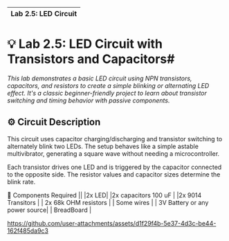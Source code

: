 |                              Lab 2.5: LED Circuit                           |
| :------------------------------------------------------------------------: |

# 💡 Lab 2.5: LED Circuit with Transistors and Capacitors#
*This lab demonstrates a basic LED circuit using NPN transistors, capacitors, and resistors to create a simple blinking or alternating LED effect. It's a classic beginner-friendly project to learn about transistor switching and timing behavior with passive components.*
## ⚙️ Circuit Description
This circuit uses capacitor charging/discharging and transistor switching to alternately blink two LEDs. The setup behaves like a simple astable multivibrator, generating a square wave without needing a microcontroller.

Each transistor drives one LED and is triggered by the capacitor connected to the opposite side. The resistor values and capacitor sizes determine the blink rate.

🧰 Components Required
||
|2x LED|
|2x capacitors 100 uF |
|2x 9014 Transitors |
| 2x 68k OHM resistors |
| Some wires |
| 3V Battery or any power source| 
| BreadBoard |


https://github.com/user-attachments/assets/d1f29f4b-5e37-4d3c-be44-162f485da9c3

